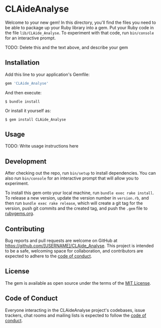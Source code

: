 # CLAideAnalyse

Welcome to your new gem! In this directory, you'll find the files you need to be able to package up your Ruby library into a gem. Put your Ruby code in the file `lib/CLAide_Analyse`. To experiment with that code, run `bin/console` for an interactive prompt.

TODO: Delete this and the text above, and describe your gem

## Installation

Add this line to your application's Gemfile:

```ruby
gem 'CLAide_Analyse'
```

And then execute:

    $ bundle install

Or install it yourself as:

    $ gem install CLAide_Analyse

## Usage

TODO: Write usage instructions here

## Development

After checking out the repo, run `bin/setup` to install dependencies. You can also run `bin/console` for an interactive prompt that will allow you to experiment.

To install this gem onto your local machine, run `bundle exec rake install`. To release a new version, update the version number in `version.rb`, and then run `bundle exec rake release`, which will create a git tag for the version, push git commits and the created tag, and push the `.gem` file to [rubygems.org](https://rubygems.org).

## Contributing

Bug reports and pull requests are welcome on GitHub at https://github.com/[USERNAME]/CLAide_Analyse. This project is intended to be a safe, welcoming space for collaboration, and contributors are expected to adhere to the [code of conduct](https://github.com/[USERNAME]/CLAide_Analyse/blob/master/CODE_OF_CONDUCT.md).

## License

The gem is available as open source under the terms of the [MIT License](https://opensource.org/licenses/MIT).

## Code of Conduct

Everyone interacting in the CLAideAnalyse project's codebases, issue trackers, chat rooms and mailing lists is expected to follow the [code of conduct](https://github.com/[USERNAME]/CLAide_Analyse/blob/master/CODE_OF_CONDUCT.md).
